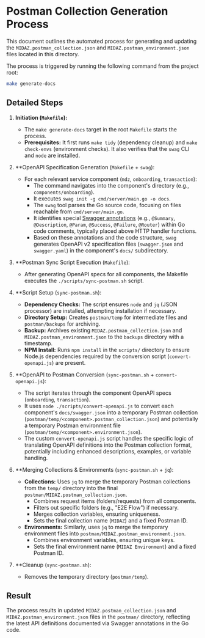 # Postman Collection Generation Process

This document outlines the automated process for generating and updating the `MIDAZ.postman_collection.json` and `MIDAZ.postman_environment.json` files located in this directory.

The process is triggered by running the following command from the project root:

```bash
make generate-docs
```

## Detailed Steps

1.  **Initiation (`Makefile`):**
    *   The `make generate-docs` target in the root `Makefile` starts the process.
    *   **Prerequisites:** It first runs `make tidy` (dependency cleanup) and `make check-envs` (environment checks). It also verifies that the `swag` CLI and `node` are installed.

2.  **OpenAPI Specification Generation (`Makefile` + `swag`):
    *   For each relevant service component (`mdz`, `onboarding`, `transaction`):
        *   The command navigates into the component's directory (e.g., `components/onboarding`).
        *   It executes `swag init -g cmd/server/main.go -o docs`.
        *   The `swag` tool parses the Go source code, focusing on files reachable from `cmd/server/main.go`.
        *   It identifies special [Swagger annotations](https://github.com/swaggo/swag#declarative-comments-format) (e.g., `@Summary`, `@Description`, `@Param`, `@Success`, `@Failure`, `@Router`) within Go code comments, typically placed above HTTP handler functions.
        *   Based on these annotations and the code structure, `swag` generates OpenAPI v2 specification files (`swagger.json` and `swagger.yaml`) in the component's `docs/` subdirectory.

3.  **Postman Sync Script Execution (`Makefile`):
    *   After generating OpenAPI specs for all components, the Makefile executes the `./scripts/sync-postman.sh` script.

4.  **Script Setup (`sync-postman.sh`):
    *   **Dependency Checks:** The script ensures `node` and `jq` (JSON processor) are installed, attempting installation if necessary.
    *   **Directory Setup:** Creates `postman/temp` for intermediate files and `postman/backups` for archiving.
    *   **Backup:** Archives existing `MIDAZ.postman_collection.json` and `MIDAZ.postman_environment.json` to the `backups` directory with a timestamp.
    *   **NPM Install:** Runs `npm install` in the `scripts/` directory to ensure Node.js dependencies required by the conversion script (`convert-openapi.js`) are present.

5.  **OpenAPI to Postman Conversion (`sync-postman.sh` + `convert-openapi.js`):
    *   The script iterates through the component OpenAPI specs (`onboarding`, `transaction`).
    *   It uses `node ./scripts/convert-openapi.js` to convert each component's `docs/swagger.json` into a temporary Postman collection (`postman/temp/<component>.postman_collection.json`) and potentially a temporary Postman environment file (`postman/temp/<component>.environment.json`).
    *   The custom `convert-openapi.js` script handles the specific logic of translating OpenAPI definitions into the Postman collection format, potentially including enhanced descriptions, examples, or variable handling.

6.  **Merging Collections & Environments (`sync-postman.sh` + `jq`):
    *   **Collections:** Uses `jq` to merge the temporary Postman collections from the `temp/` directory into the final `postman/MIDAZ.postman_collection.json`.
        *   Combines request items (folders/requests) from all components.
        *   Filters out specific folders (e.g., "E2E Flow") if necessary.
        *   Merges collection variables, ensuring uniqueness.
        *   Sets the final collection name (`MIDAZ`) and a fixed Postman ID.
    *   **Environments:** Similarly, uses `jq` to merge the temporary environment files into `postman/MIDAZ.postman_environment.json`.
        *   Combines environment variables, ensuring unique keys.
        *   Sets the final environment name (`MIDAZ Environment`) and a fixed Postman ID.

7.  **Cleanup (`sync-postman.sh`):
    *   Removes the temporary directory (`postman/temp`).

## Result

The process results in updated `MIDAZ.postman_collection.json` and `MIDAZ.postman_environment.json` files in the `postman/` directory, reflecting the latest API definitions documented via Swagger annotations in the Go code.
